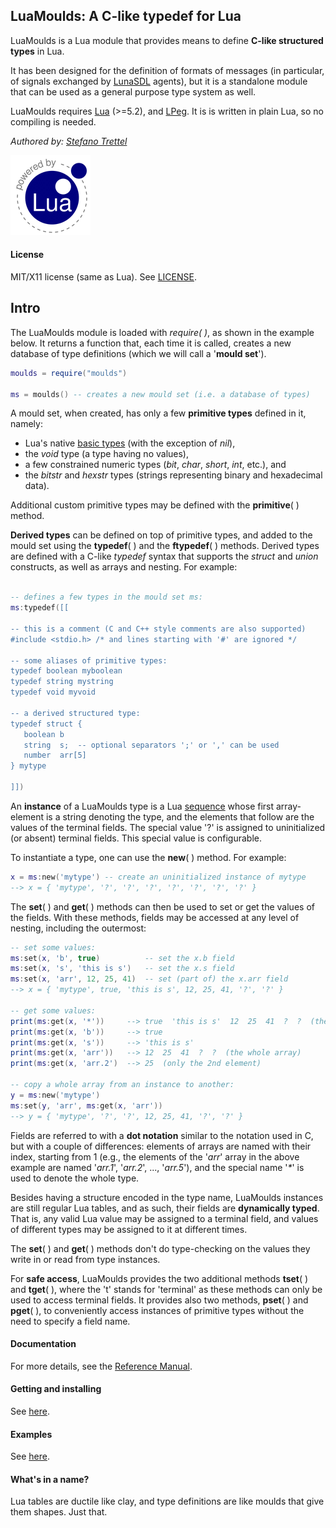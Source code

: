 ## LuaMoulds: A C-like typedef for Lua

LuaMoulds is a Lua module that provides means to define **C-like structured types** in Lua.

It has been designed for the definition of formats of messages (in particular, of signals
exchanged by [LunaSDL](https://github.com/stetre/lunasdl) agents),
but it is a standalone module that can be used as a general purpose type system as well.

LuaMoulds requires [Lua](http://www.lua.org/) (>=5.2), and 
[LPeg](http://www.inf.puc-rio.br/~roberto/lpeg/).
It is is written in plain Lua, so no compiling is needed.

_Authored by:_ _[Stefano Trettel](https://www.linkedin.com/in/stetre)_

[![Lua logo](./doc/powered-by-lua.gif)](http://www.lua.org/)

#### License

MIT/X11 license (same as Lua). See [LICENSE](./LICENSE).

## Intro

The LuaMoulds module is loaded with _require( )_, as shown in the example below.
It returns a function that, each time it is called, creates a new database of type definitions
(which we will call a '**mould set**').

```lua
moulds = require("moulds")

ms = moulds() -- creates a new mould set (i.e. a database of types)
```

A mould set, when created, has only a few **primitive types** defined in it, namely:
* Lua's native [basic types](http://www.lua.org/manual/5.3/manual.html#2.1)
(with the exception of _nil_),
* the _void_ type (a type having no values),
* a few constrained numeric types (_bit_, _char_, _short_, _int_, etc.), and
* the _bitstr_ and _hexstr_ types (strings representing binary and hexadecimal data).

Additional custom primitive types may be defined with the **primitive**( ) method.

**Derived types** can be defined on top of primitive types, and added to the mould set
using the **typedef**( ) and the **ftypedef**( ) methods.
Derived types are defined with a C-like _typedef_ syntax that supports the _struct_
and _union_ constructs, as well as arrays and nesting.
For example:

```lua

-- defines a few types in the mould set ms:
ms:typedef([[

-- this is a comment (C and C++ style comments are also supported)
#include <stdio.h> /* and lines starting with '#' are ignored */

-- some aliases of primitive types:
typedef boolean myboolean
typedef string mystring
typedef void myvoid

-- a derived structured type:
typedef struct {
   boolean b      
   string  s;  -- optional separators ';' or ',' can be used
   number  arr[5]
} mytype

]])
```


An **instance** of a LuaMoulds type is a 
Lua [sequence](http://www.lua.org/manual/5.3/manual.html#3.4.7)
whose first array-element is a string denoting the type, and the elements that follow are
the values of the terminal fields. The special value '?' is assigned to uninitialized (or absent)
terminal fields. This special value is configurable.

To instantiate a type, one can use the **new**( ) method. For example:

```lua
x = ms:new('mytype') -- create an uninitialized instance of mytype
--> x = { 'mytype', '?', '?', '?', '?', '?', '?', '?' }
```

The **set**( ) and **get**( ) methods can then be used to set or get the values of the fields.
With these methods, fields may be accessed at any level of nesting, including the outermost:

```lua
-- set some values:
ms:set(x, 'b', true)          -- set the x.b field
ms:set(x, 's', 'this is s')   -- set the x.s field
ms:set(x, 'arr', 12, 25, 41)  -- set (part of) the x.arr field
--> x = { 'mytype', true, 'this is s', 12, 25, 41, '?', '?' }

-- get some values:
print(ms:get(x, '*'))     --> true  'this is s'  12  25  41  ?  ?  (the whole type)
print(ms:get(x, 'b'))     --> true
print(ms:get(x, 's'))     --> 'this is s'
print(ms:get(x, 'arr'))   --> 12  25  41  ?  ?  (the whole array)
print(ms:get(x, 'arr.2')  --> 25  (only the 2nd element)

-- copy a whole array from an instance to another:
y = ms:new('mytype')
ms:set(y, 'arr', ms:get(x, 'arr'))  
--> y = { 'mytype', '?', '?', 12, 25, 41, '?', '?' }

```

Fields are referred to with a **dot notation** similar to the notation used in C, but with
a couple of differences:  elements of arrays are named with their index, starting from 1
(e.g., the elements of the '_arr_' array in the above example are named 
'_arr.1_', '_arr.2_', ..., '_arr.5_'), and the special name '_*_' is used to denote the
whole type.

Besides having a structure encoded in the type name, LuaMoulds instances are
still regular Lua tables, and as such, their fields are **dynamically typed**. 
That is, any valid Lua value may be assigned to a terminal field, and values of different
types may be assigned to it at different times. 

The **set**( ) and **get**( ) methods don't do type-checking on the values they write in
or read from type instances.

For **safe access**, LuaMoulds provides the two additional methods **tset**( ) and **tget**( ),
where the 't' stands for 'terminal' as these methods can only be used to access terminal fields.
It provides also two methods, **pset**( ) and **pget**( ), to conveniently
access instances of primitive types without the need to specify a field name.

#### Documentation

For more details, see the [Reference Manual](https://stetre.github.io/luamoulds/doc/index.html).

#### Getting and installing

See [here](https://stetre.github.io/luamoulds/doc/index.html#_getting_and_installing).

#### Examples

See [here](https://stetre.github.io/luamoulds/doc/index.html#_examples).

#### What's in a name?

Lua tables are ductile like clay, and type definitions are like moulds that give them shapes. Just that.
